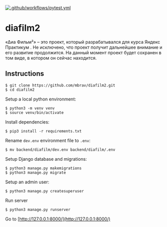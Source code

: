 [![.github/workflows/pytest.yml](https://github.com/mbrav/diafilm2/actions/workflows/pytest.yml/badge.svg)](https://github.com/mbrav/diafilm2/actions/workflows/pytest.yml)

# diafilm2

«Δиа Фильм²» – это проект, который разрабатывался для курса Яндекс Практикум . Не исключено, что проект получит дальнейшее внимание и его развитие продолжится. На данный момент проект будет сохранен в том виде, в котором он сейчас находится.

## Instructions

```
$ git clone https://github.com/mbrav/diafilm2.git
$ cd diafilm2
```

Setup a local python environment:

```
$ python3 -m venv venv
$ source venv/bin/activate
```

Install dependencies:

```
$ pip3 install -r requirements.txt
```

Rename `dev.env` environment file to `.env`:

```
$ mv backend/diafilm/dev.env backend/diafilm/.env
```

Setup Django database and migrations:

```
$ python3 manage.py makemigrations
$ python3 manage.py migrate
```

Setup an admin user:

```
$ python3 manage.py createsuperuser
```

Run server

```
$ python3 manage.py runserver
```

Go to [http://127.0.0.1:8000/](http://127.0.0.1:8000/)